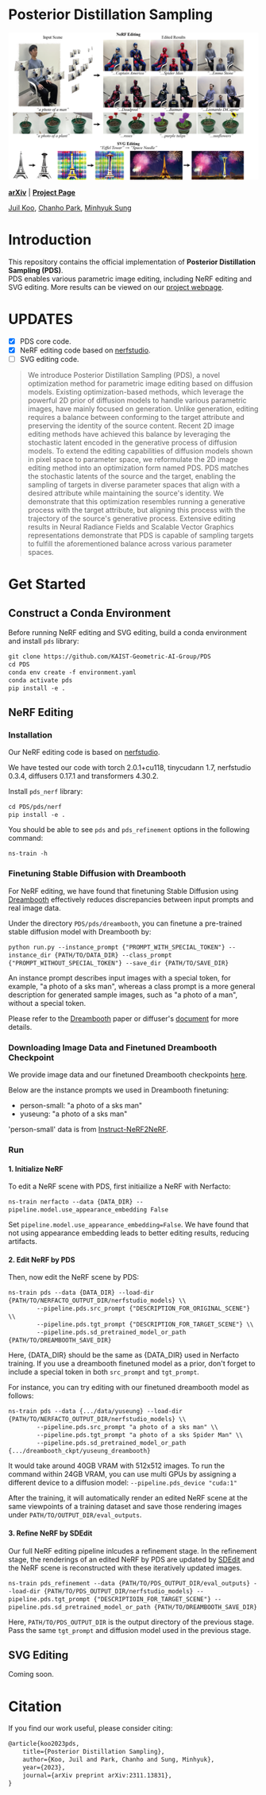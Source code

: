 # Posterior Distillation Sampling
![teaser](./assets/teaser.png)

[**arXiv**](https://arxiv.org/abs/2311.13831) | [**Project Page**](https://posterior-distillation-sampling.github.io/) <br>

[Juil Koo](https://63days.github.io), [Chanho Park](https://github.com/charlieppark), [Minhyuk Sung](https://mhsung.github.io/) <br>

# Introduction
This repository contains the official implementation of **Posterior Distillation Sampling (PDS)**. <br>
PDS enables various parametric image editing, including NeRF editing and SVG editing. More results can be viewed on our [project webpage](https://posterior-distillation-sampling.github.io/).

# UPDATES
- [x] PDS core code.
- [x] NeRF editing code based on [nerfstudio](https://docs.nerf.studio/).
- [ ] SVG editing code.

[//]: # (### Abstract)
> We introduce Posterior Distillation Sampling (PDS), a novel optimization method for parametric image editing based on diffusion models. Existing optimization-based methods, which leverage the powerful 2D prior of diffusion models to handle various parametric images, have mainly focused on generation. Unlike generation, editing requires a balance between conforming to the target attribute and preserving the identity of the source content. Recent 2D image editing methods have achieved this balance by leveraging the stochastic latent encoded in the generative process of diffusion models. To extend the editing capabilities of diffusion models shown in pixel space to parameter space, we reformulate the 2D image editing method into an optimization form named PDS. PDS matches the stochastic latents of the source and the target, enabling the sampling of targets in diverse parameter spaces that align with a desired attribute while maintaining the source's identity. We demonstrate that this optimization resembles running a generative process with the target attribute, but aligning this process with the trajectory of the source's generative process. Extensive editing results in Neural Radiance Fields and Scalable Vector Graphics representations demonstrate that PDS is capable of sampling targets to fulfill the aforementioned balance across various parameter spaces.

# Get Started

## Construct a Conda Environment

Before running NeRF editing and SVG editing, build a conda environment and install `pds` library:
```
git clone https://github.com/KAIST-Geometric-AI-Group/PDS
cd PDS
conda env create -f environment.yaml
conda activate pds
pip install -e .
```

## NeRF Editing

### Installation
Our NeRF editing code is based on [nerfstudio](https://docs.nerf.studio/).

We have tested our code with torch 2.0.1+cu118, tinycudann 1.7, nerfstudio 0.3.4, diffusers 0.17.1 and transformers 4.30.2.

Install `pds_nerf` library:
```
cd PDS/pds/nerf
pip install -e .
```

You should be able to see `pds` and `pds_refinement` options in the following command:
```
ns-train -h
```

### Finetuning Stable Diffusion with Dreambooth
For NeRF editing, we have found that finetuning Stable Diffusion using [Dreambooth](https://dreambooth.github.io/) effectively reduces discrepancies between input prompts and real image data.

Under the directory `PDS/pds/dreambooth`, you can finetune a pre-trained stable diffusion model with Dreambooth by:
```
python run.py --instance_prompt {"PROMPT_WITH_SPECIAL_TOKEN"} --instance_dir {PATH/TO/DATA_DIR} --class_prompt {"PROMPT_WITHOUT_SPECIAL_TOKEN"} --save_dir {PATH/TO/SAVE_DIR} 
```

An instance prompt describes input images with a special token, for example, "a photo of a sks man", whereas a class prompt is a more general description for generated sample images, such as "a photo of a man", without a special token.

Please refer to the [Dreambooth](https://dreambooth.github.io/) paper or diffuser's [document](https://huggingface.co/docs/diffusers/training/dreambooth) for more details.

### Downloading Image Data and Finetuned Dreambooth Checkpoint
We provide image data and our finetuned Dreambooth checkpoints [here](https://kaistackr-my.sharepoint.com/:f:/g/personal/63days_kaist_ac_kr/EocMB6MBpMJJksILj5_C7TYBsU5MCtKS7Wi8FCjlncLnug?e=TTUJZc).

Below are the instance prompts we used in Dreambooth finetuning:

- person-small: "a photo of a sks man"
- yuseung: "a photo of a sks man"

'person-small' data is from [Instruct-NeRF2NeRF](https://instruct-nerf2nerf.github.io/).

### Run
#### 1. Initialize NeRF
To edit a NeRF scene with PDS, first initiailize a NeRF with Nerfacto:
```
ns-train nerfacto --data {DATA_DIR} --pipeline.model.use_appearance_embedding False
```
Set `pipeline.model.use_appearance_embedding=False`. We have found that not using appearance embedding leads to better editing results, reducing artifacts.

#### 2. Edit NeRF by PDS
Then, now edit the NeRF scene by PDS:
```
ns-train pds --data {DATA_DIR} --load-dir {PATH/TO/NERFACTO_OUTPUT_DIR/nerfstudio_models} \\
		--pipeline.pds.src_prompt {"DESCRIPTION_FOR_ORIGINAL_SCENE"} \\
		--pipeline.pds.tgt_prompt {"DESCRIPTION_FOR_TARGET_SCENE"} \\
		--pipeline.pds.sd_pretrained_model_or_path {PATH/TO/DREAMBOOTH_SAVE_DIR}
```
Here, {DATA\_DIR} should be the same as {DATA\_DIR} used in Nerfacto training. If you use a dreambooth finetuned model as a prior, don't forget to include a special token in both `src_prompt` and `tgt_prompt`.

For instance, you can try editing with our finetuned dreambooth model as follows:
```
ns-train pds --data {.../data/yuseung} --load-dir {PATH/TO/NERFACTO_OUTPUT_DIR/nerfstudio_models} \\
		--pipeline.pds.src_prompt "a photo of a sks man" \\
		--pipeline.pds.tgt_prompt "a photo of a sks Spider Man" \\
		--pipeline.pds.sd_pretrained_model_or_path {.../dreambooth_ckpt/yuseung_dreambooth}
```
It would take around 40GB VRAM with 512x512 images. To run the command within 24GB VRAM, you can use multi GPUs by assigning a different device to a diffusion model: `--pipeline.pds_device "cuda:1"`

After the training, it will automatically render an edited NeRF scene at the same viewpoints of a training dataset and save those rendering images under `PATH/TO/OUTPUT_DIR/eval_outputs`.

#### 3. Refine NeRF by SDEdit
Our full NeRF editing pipeline inlcudes a refinement stage. In the refinement stage, the renderings of an edited NeRF by PDS are updated by [SDEdit](https://sde-image-editing.github.io/) and the NeRF scene is reconstructed with these iteratively updated images.

```
ns-train pds_refinement --data {PATH/TO/PDS_OUTPUT_DIR/eval_outputs} --load-dir {PATH/TO/PDS_OUTPUT_DIR/nerfstudio_models} --pipeline.pds.tgt_prompt {"DESCRIPTIOIN_FOR_TARGET_SCENE"} --pipeline.pds.sd_pretrained_model_or_path {PATH/TO/DREAMBOOTH_SAVE_DIR}
```
Here, `PATH/TO/PDS_OUTPUT_DIR` is the output directory of the previous stage. Pass the same `tgt_prompt` and diffusion model used in the previous stage.

## SVG Editing
Coming soon.

# Citation
If you find our work useful, please consider citing:
```
@article{koo2023pds,
    title={Posterior Distillation Sampling},
    author={Koo, Juil and Park, Chanho and Sung, Minhyuk},
    year={2023},
    journal={arXiv preprint arXiv:2311.13831},
}
```

